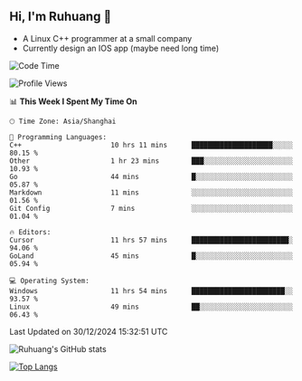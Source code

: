 ## Hi, I'm Ruhuang 👋

- A Linux C++ programmer at a small company
- Currently design an IOS app (maybe need long time)

<!--START_SECTION:waka-->
![Code Time](http://img.shields.io/badge/Code%20Time-222%20hrs%2034%20mins-blue)

![Profile Views](http://img.shields.io/badge/Profile%20Views-0-blue)

📊 **This Week I Spent My Time On** 

```text
🕑︎ Time Zone: Asia/Shanghai

💬 Programming Languages: 
C++                      10 hrs 11 mins      ████████████████████░░░░░   80.15 % 
Other                    1 hr 23 mins        ███░░░░░░░░░░░░░░░░░░░░░░   10.93 % 
Go                       44 mins             █░░░░░░░░░░░░░░░░░░░░░░░░   05.87 % 
Markdown                 11 mins             ░░░░░░░░░░░░░░░░░░░░░░░░░   01.56 % 
Git Config               7 mins              ░░░░░░░░░░░░░░░░░░░░░░░░░   01.04 % 

🔥 Editors: 
Cursor                   11 hrs 57 mins      ████████████████████████░   94.06 % 
GoLand                   45 mins             █░░░░░░░░░░░░░░░░░░░░░░░░   05.94 % 

💻 Operating System: 
Windows                  11 hrs 54 mins      ███████████████████████░░   93.57 % 
Linux                    49 mins             ██░░░░░░░░░░░░░░░░░░░░░░░   06.43 % 
```


 Last Updated on 30/12/2024 15:32:51 UTC
<!--END_SECTION:waka-->

![Ruhuang's GitHub stats](https://github-readme-stats.vercel.app/api?username=ruhuang2001&count_private=true&hide_title=true&show_icons=true&theme=vue)

[![Top Langs](https://github-readme-stats.vercel.app/api/top-langs/?username=ruhuang2001&layout=compact)](https://github.com/anuraghazra/github-readme-stats)
